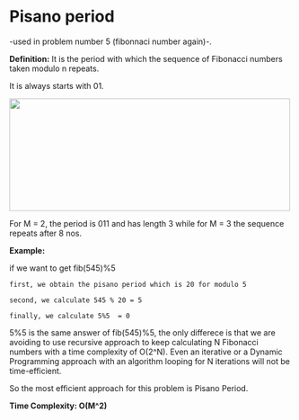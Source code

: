 # Pisano period 

-used in problem number 5 (fibonnaci number again)-.

**Definition:** It is the period with which the sequence of Fibonacci numbers taken modulo n repeats.

It is always starts with 01.

<img src="https://user-images.githubusercontent.com/66208099/145990641-8c511dc1-8879-4381-9c70-d7b1a63ed81d.png" width="500" height="200">

For M = 2, the period is 011 and has length 3 while for M = 3 the sequence repeats after 8 nos.

**Example:**

if we want to get fib(545)%5

    first, we obtain the pisano period which is 20 for modulo 5
    
    second, we calculate 545 % 20 = 5
    
    finally, we calculate 5%5  = 0
    
    
5%5 is the same answer of fib(545)%5, the only differece is that we are avoiding to use recursive approach to keep calculating N Fibonacci numbers with a time complexity of O(2^N). Even an iterative or a Dynamic Programming approach with an algorithm looping for N iterations will not be time-efficient.

So the most efficient approach for this problem is Pisano Period.

**Time Complexity: O(M^2)**
